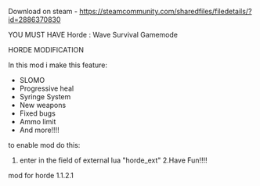 Download on steam - https://steamcommunity.com/sharedfiles/filedetails/?id=2886370830

YOU MUST HAVE Horde : Wave Survival Gamemode

HORDE MODIFICATION

In this mod i make this feature:

- SLOMO
- Progressive heal
- Syringe System
- New weapons
- Fixed bugs
- Ammo limit
- And more!!!!

to enable mod do this:
1. enter in the field of external lua "horde_ext"
2.Have Fun!!!!

mod for horde 1.1.2.1
